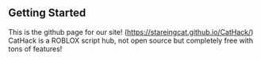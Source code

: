 
<!-- GETTING STARTED -->
## Getting Started

This is the github page for our site! (https://stareingcat.github.io/CatHack/)
CatHack is a ROBLOX script hub, not open source but completely free with tons of features!
